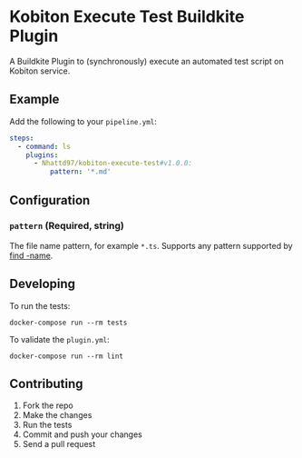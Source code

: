 # Kobiton Execute Test Buildkite Plugin

A Buildkite Plugin to (synchronously) execute an automated test script on Kobiton service.

## Example

Add the following to your `pipeline.yml`:

```yml
steps:
  - command: ls
    plugins:
      - Nhattd97/kobiton-execute-test#v1.0.0:
          pattern: '*.md'
```

## Configuration

### `pattern` (Required, string)

The file name pattern, for example `*.ts`. Supports any pattern supported by [find -name](http://man7.org/linux/man-pages/man1/find.1.html).

## Developing

To run the tests:

```shell
docker-compose run --rm tests
```

To validate the `plugin.yml`:
```shell
docker-compose run --rm lint
```

## Contributing

1. Fork the repo
2. Make the changes
3. Run the tests
4. Commit and push your changes
5. Send a pull request
